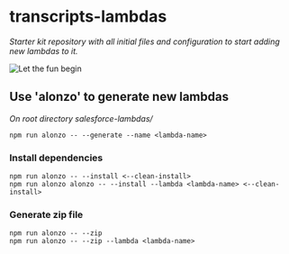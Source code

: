 # transcripts-lambdas

_Starter kit repository with all initial files and configuration to start adding new lambdas to it._

![Let the fun begin](https://media.giphy.com/media/1AgEA1GME0scObgPus/giphy.gif)

## Use 'alonzo' to generate new lambdas
_On root directory salesforce-lambdas/_
```
npm run alonzo -- --generate --name <lambda-name>
```

### Install dependencies
```
npm run alonzo -- --install <--clean-install>
npm run alonzo alonzo -- --install --lambda <lambda-name> <--clean-install>
```

### Generate zip file
```
npm run alonzo -- --zip
npm run alonzo -- --zip --lambda <lambda-name>
```


